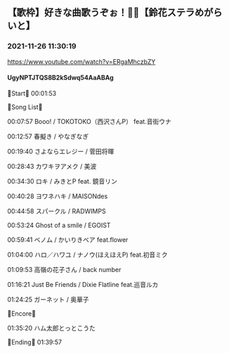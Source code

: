 ## 【歌枠】好きな曲歌うぞぉ！🔔🔔【鈴花ステラめがらいと】
### 2021-11-26 11:30:19
https://www.youtube.com/watch?v=ERgaMhczbZY
#### UgyNPTJTQS8B2kSdwq54AaABAg
🔔Start🔔 00:01:53



🔔Song List🔔

00:07:57 Booo! / TOKOTOKO（西沢さんP） feat.音街ウナ

00:12:57 春擬き / やなぎなぎ

00:19:40 さよならエレジー / 菅田将暉

00:28:43 カワキヲアメク / 美波

00:34:30 ロキ / みきとP feat. 鏡音リン

00:40:28 ヨワネハキ / MAISONdes

00:44:58 スパークル / RADWIMPS

00:53:24 Ghost of a smile / EGOIST

00:59:41 ベノム / かいりきベア feat.flower

01:04:00 ハロ／ハワユ / ナノウ(ほえほえP) feat.初音ミク

01:09:53 高嶺の花子さん / back number

01:16:21 Just Be Friends / Dixie Flatline feat.巡音ルカ

01:24:25 ガーネット / 奥華子



🔔Encore🔔

01:35:20 ハム太郎とっとこうた



🔔Ending🔔 01:39:57

